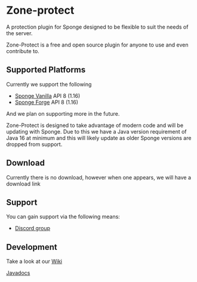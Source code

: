 # Zone-protect

A protection plugin for Sponge designed to be flexible to suit the needs of the server.

Zone-Protect is a free and open source plugin for anyone to use and even contribute to.

## Supported Platforms

Currently we support the following

- [Sponge Vanilla](https://www.spongepowered.org/downloads/spongevanilla?minecraft=1.16.5&offset=0) API 8 (1.16)
- [Sponge Forge](https://www.spongepowered.org/downloads/spongeforge?minecraft=1.16.5&offset=0) API 8 (1.16)

And we plan on supporting more in the future.

Zone-Protect is designed to take advantage of modern code and will be updating with Sponge. Due to this we have a Java
version requirement of Java 16 at minimum and this will likely update as older Sponge versions are dropped from support.

## Download

Currently there is no download, however when one appears, we will have a download link

## Support

You can gain support via the following means:

- [Discord group](https://discord.gg/mt7T4GVj)

## Development

Take a look at our [Wiki](https://github.com/mosemister/Zone-protect/wiki)

[Javadocs](https://zone-protect.github.io/Zone-protect/allclasses-index.html)


